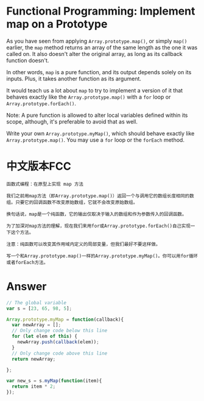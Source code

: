 # Functional Programming: Implement map on a Prototype

As you have seen from applying `Array.prototype.map()`, or simply `map()` earlier, the `map` method returns an array of the same length as the one it was called on. It also doesn't alter the original array, as long as its callback function doesn't.

In other words, `map` is a pure function, and its output depends solely on its inputs. Plus, it takes another function as its argument.

It would teach us a lot about `map` to try to implement a version of it that behaves exactly like the `Array.prototype.map()` with a `for` loop or `Array.prototype.forEach()`.

Note: A pure function is allowed to alter local variables defined within its scope, although, it's preferable to avoid that as well.

Write your own `Array.prototype.myMap()`, which should behave exactly like `Array.prototype.map()`. You may use a `for` loop or the `forEach` method.


# 中文版本FCC
```
函数式编程：在原型上实现 map 方法

我们之前用map方法（即Array.prototype.map()）返回一个与调用它的数组长度相同的数组。只要它的回调函数不改变原始数组，它就不会改变原始数组。

换句话说，map是一个纯函数，它的输出仅取决于输入的数组和作为参数传入的回调函数。

为了加深对map方法的理解，现在我们来用for或Array.prototype.forEach()自己实现一下这个方法。

注意：纯函数可以改变其作用域内定义的局部变量，但我们最好不要这样做。

写一个和Array.prototype.map()一样的Array.prototype.myMap()。你可以用for循环或者forEach方法。
```


# Answer

```js
// The global variable
var s = [23, 65, 98, 5];

Array.prototype.myMap = function(callback){
  var newArray = [];
  // Only change code below this line
  for (let elem of this) {
    newArray.push(callback(elem));
  }
  // Only change code above this line
  return newArray;

};

var new_s = s.myMap(function(item){
  return item * 2;
});
```